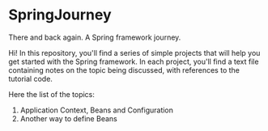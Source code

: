 # SpringJourney
There and back again. A Spring framework journey.

Hi! In this repository, you'll find a series of simple projects that will help you get started with the Spring framework. 
In each project, you'll find a text file containing notes on the topic being discussed, with references to the tutorial code.

Here the list of the topics:

1) Application Context, Beans and Configuration
2) Another way to define Beans 

